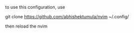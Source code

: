 to use this configuration, use 

git clone https://github.com/abhishektumula/nvim ~/.config/

then reload the nvim
